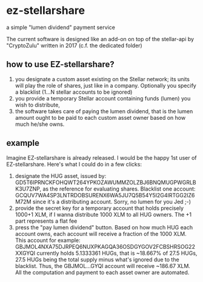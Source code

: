 # ez-stellarshare
a simple "lumen dividend" payment service

The current software is designed like an add-on on top of
the stellar-api by "CryptoZulu" written in 2017 (c.f. the dedicated folder)

## how to use EZ-stellarshare?

1.  you designate a custom asset existing on the Stellar network; its units will play the role of shares, just like in a company.
Optionally you specify a blacklist (1…N stellar accounts to be ignored)
2.  you provide a temporary Stellar account containing funds (lumen) you wish to distribute,
3.  the software takes care of paying the lumen dividend, that is the lumen amount ought to be paid to each custom asset owner based on how much he/she owns.

## example

Imagine EZ-stellarshare is already released.
I would be the happy 1st user of EZ-stellarshare.
Here's what I could do in a few clicks:

1.  designate the HUG asset, issued by:
GD5T6IPRNCKFOHQWT264YPKOZAWUMMZOLZBJ6BNQMUGPWGRLBK3U7ZNP,
 as the reference for evaluating shares. Blacklist one account:
GCQUV7WA4SP3LNTRDOBSURENX6WA5JU7Q5B54Y5I2G4IRTGG2IZ6M72M
since it's a distributing account. Sorry, no lumen for you Jed ;-)
2.  provide the secret key for a temporary account that holds precisely 1000+1 XLM, if I wanna distribute 1000 XLM to all HUG owners. The +1 part represents a flat fee
3.  press the "pay lumen dividend" button.
Based on how much HUG each account owns, each account will receive a fraction of the 1000 XLM.
This account for example:
GBJMOL4NXA75DJRPEQ6NUXPKAGQA36OSDGYGOV2FCBSHRSOG22XXGYQI
currently holds 5.1333361 HUGs, that is ~18.667% of 27.5 HUGs,
27.5 HUGs being the total supply minus what's ignored due to the blacklist.
Thus, the GBJMOL…GYQI account will receive ~186.67 XLM.
All the computation and payment to each asset owner are automated.
